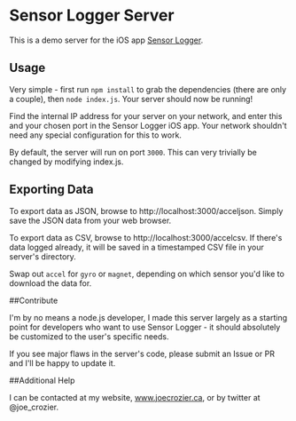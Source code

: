 # Sensor Logger Server
This is a demo server for the iOS app [Sensor Logger](http://www.joecrozier.ca/sensor-logger).

## Usage 

Very simple - first run `npm install` to grab the dependencies (there are only a couple), then `node index.js`. Your server should now be running!

Find the internal IP address for your server on your network, and enter this and your chosen port in the Sensor Logger iOS app. Your network shouldn't need any special configuration for this to work.

By default, the server will run on port `3000`. This can very trivially be changed by modifying index.js.

## Exporting Data

To export data as JSON, browse to http://localhost:3000/acceljson. Simply save the JSON data from your web browser.

To export data as CSV, browse to http://localhost:3000/accelcsv. If there's data logged already, it will be saved in a timestamped CSV file in your server's directory.

Swap out `accel` for `gyro` or `magnet`, depending on which sensor you'd like to download the data for.

##Contribute

I'm by no means a node.js developer, I made this server largely as a starting point for developers who want to use Sensor Logger - it should absolutely be customized to the user's specific needs. 

If you see major flaws in the server's code, please submit an Issue or PR and I'll be happy to update it. 

##Additional Help

I can be contacted at my website, www.joecrozier.ca, or by twitter at @joe_crozier.